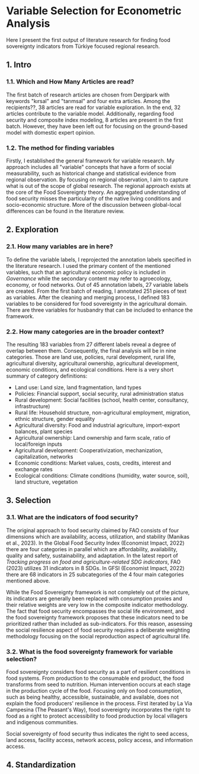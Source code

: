 # Variable Selection for Econometric Analysis

Here I present the first output of literature research for finding food sovereignty indicators from Türkiye focused regional research.

## 1. Intro
### 1.1. Which and How Many Articles are read?
The first batch of research articles are chosen from Dergipark with keywords "kırsal" and "tarımsal" and four extra articles. Among the recipients??, 38 articles are read for variable exploration. In the end, 32 articles contribute to the variable model. Additionally, regarding food security and composite index modeling, 8 articles are present in the first batch. However, they have been left out for focusing on the ground-based model with domestic expert opinion.

### 1.2. The method for finding variables
Firstly, I established the general framework for variable research. My approach includes all "variable" concepts that have a form of social measurability, such as historical change and statistical evidence from regional observation. By focusing on regional observation, I aim to capture what is out of the scope of global research. The regional approach exists at the core of the Food Sovereignty theory. An aggregated understanding of food security misses the particularity of the native living conditions and socio-economic structure. More of the discussion between global-local differences can be found in the literature review.

## 2. Exploration

### 2.1. How many variables are in here?
To define the variable labels, I reprojected the annotation labels specified in the literature research. I used the primary content of the mentioned variables, such that an agricultural economic policy is included in _Governance_ while the secondary content may refer to agroecology, economy, or food networks. Out of 45 annotation labels, 27 variable labels are created. From the first batch of reading, I annotated 251 pieces of text as variables. After the cleaning and merging process, I defined 183 variables to be considered for food sovereignty in the agricultural domain. There are three variables for husbandry that can be included to enhance the framework.


### 2.2. How many categories are in the broader context?
The resulting 183 variables from 27 different labels reveal a degree of overlap between them. Consequently, the final analysis will be in nine categories. Those are land use, policies, rural development, rural life, agricultural diversity, agricultural ownership, agricultural development, economic conditions, and ecological conditions. Here is a very short summary of category definitions:

- Land use: Land size, land fragmentation, land types
- Policies: Financial support, social security, rural administration status
- Rural development: Social facilities (school, health center, consultancy, infrastructure)
- Rural life: Household structure, non-agricultural employment, migration, ethnic structure, gender equality
- Agricultural diversity: Food and industrial agriculture, import-export balances, plant species
- Agricultural ownership: Land ownership and farm scale, ratio of local/foreign inputs
- Agricultural development: Cooperativization, mechanization, capitalization, networks
- Economic conditions: Market values, costs, credits, interest and exchange rates
- Ecological conditions: Climate conditions (humidity, water source, soil), land structure, vegetation


## 3. Selection
### 3.1. What are the indicators of food security?
The original approach to food security claimed by FAO consists of four dimensions which are availability, access, utilization, and stability (Manikas et al., 2023). In the Global Food Security Index (Economist Impact, 2022) there are four categories in parallel which are affordability, availability, quality and safety, sustainability, and adaptation. In the latest report of _Tracking progress on food and agriculture-related SDG indicators_, FAO (2023) utilizes 31 indicators in 8 SDGs. In GFSI (Economist Impact, 2022) there are 68 indicators in 25 subcategories of the 4 four main categories mentioned above.

While the Food Sovereignty framework is not completely out of the picture, its indicators are generally been replaced with consumption proxies and their relative weights are very low in the composite indicator methodology. The fact that food security encompasses the social life environment, and the food sovereignty framework proposes that these indicators need to be prioritized rather than included as sub-indicators. For this reason, assessing the social resilience aspect of food security requires a deliberate weighting methodology focusing on the social reproduction aspect of agricultural life.

### 3.2. What is the food sovereignty framework for variable selection?
Food sovereignty considers food security as a part of resilient conditions in food systems. From production to the consumable end product, the food transforms from seed to nutrition. Human intervention occurs at each stage in the production cycle of the food. Focusing only on food consumption, such as being healthy, accessible, sustainable, and available, does not explain the food producers' resilience in the process. First iterated by La Via Campesina (The Peasant's Way), food sovereignty incorporates the right to food as a right to protect accessibility to food production by local villagers and indigenous communities. 

Social sovereignty of food security thus indicates the right to seed access, land access, facility access, network access, policy access, and information access. 


## 4. Standardization
